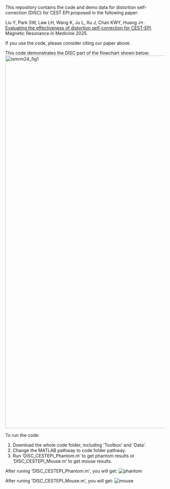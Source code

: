 This repository contains the code and demo data for distortion self-correction (DISC) for CEST EPI proposed in the following paper:

Liu Y, Park SW, Law LH, Wang K, Ju L, Xu J, Chan KWY, Huang J*. [Evaluating the effectiveness of distortion self-correction for CEST-EPI](https://doi.org/10.1002/mrm.70048). Magnetic Resonance in Medicine 2025.

If you use the code, please consider citing our paper above.

This code demonstrates the DISC part of the flowchart shown below:
<img width="1176" alt="ismrm24_fig1" src="https://github.com/user-attachments/assets/0c4c2f91-8028-459e-a6aa-1fba035265f7" />

To run the code:
1. Download the whole code folder, including 'Toolbox' and 'Data'.
2. Change the MATLAB pathway to code folder pathway.
3. Run ‘DISC_CESTEPI_Phantom.m’ to get phantom results or ‘DISC_CESTEPI_Mouse.m’ to get mouse results.

After runing 'DISC_CESTEPI_Phantom.m', you will get: 
![phantom](https://github.com/user-attachments/assets/d54c4873-1932-4037-8361-832bea36a8ab)

After runing 'DISC_CESTEPI_Mouse.m', you will get: 
![mouse](https://github.com/user-attachments/assets/e90c8947-e566-484c-8c85-04aa83852675)


